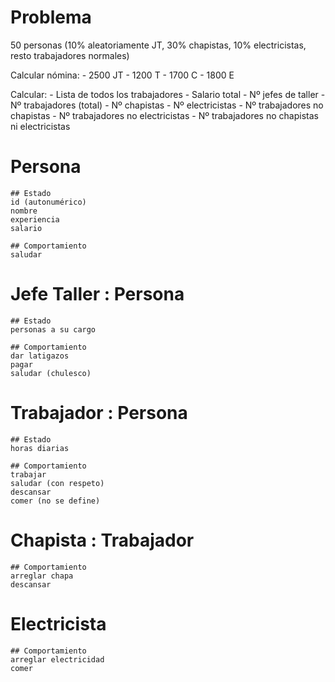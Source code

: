 # Problema

50 personas (10% aleatoriamente JT, 30% chapistas, 10% electricistas, resto trabajadores normales)

Calcular nómina:
    - 2500 JT
    - 1200 T
    - 1700 C
    - 1800 E

Calcular:
    - Lista de todos los trabajadores
    - Salario total
    - Nº jefes de taller
    - Nº trabajadores (total)
    - Nº chapistas
    - Nº electricistas
    - Nº trabajadores no chapistas
    - Nº trabajadores no electricistas
    - Nº trabajadores no chapistas ni electricistas

# Persona
    ## Estado
    id (autonumérico)
    nombre
    experiencia
    salario

    ## Comportamiento
    saludar

# Jefe Taller : Persona
    ## Estado
    personas a su cargo

    ## Comportamiento
    dar latigazos
    pagar
    saludar (chulesco)

# Trabajador : Persona
    ## Estado
    horas diarias
    
    ## Comportamiento
    trabajar
    saludar (con respeto)
    descansar
    comer (no se define)

# Chapista : Trabajador
    ## Comportamiento
    arreglar chapa
    descansar

# Electricista
    ## Comportamiento
    arreglar electricidad
    comer
